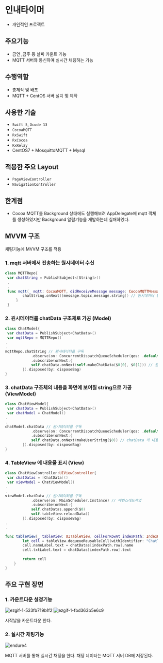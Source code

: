 # 인내타이머
- 개인적인 프로젝트

## 주요기능

- 금연 ,금주 등 날짜 카운트 기능
- MQTT 서버와 통신하여 실시간 채팅하는 기능

## 수행역할
- 총제작 및 배포
- MQTT + CentOS 서버 설치 및 제작

## 사용한 기술
- `Swift 5`, `Xcode 13`
- `CocoaMQTT`
- `RxSwift`
- `RxCocoa`
- `RxRelay`
- CentOS7 + MosquittoMQTT + Mysql

 ## 적용한 주요 Layout
- `PageViewController`
- `NavigationController`

 ## 한계점
- Cocoa MQTT를 Background 상태에도 실행해보려 AppDelegate에 mqtt 객체를 생성하였지만 Background 알람기능을 개발하는데 실패하였다.  

## MVVM 구조
채팅기능에 MVVM 구조를 적용

### 1. mqtt 서버에서 전송하는 원시데이터 수신
``` swift
class MQTTRepo{
 var chatString = PublishSubject<[String]>()
 .
 . 
 func mqtt(_ mqtt: CocoaMQTT, didReceiveMessage message: CocoaMQTTMessage, id: UInt16) {
        chatString.onNext([message.topic,message.string]) // 원시데이터 방출
     }
 }
```
### 2. 원시데이터를 chatData 구조체로 가공 (Model)
``` swift
class ChatModel{
 var chatData = PublishSubject<ChatData>()
 var mqttRepo = MQTTRepo()
.
.
mqttRepo.chatString // 원시데이터를 구독
            .observe(on: ConcurrentDispatchQueueScheduler(qos: .default)) // 컨커런트 작업
            .subscribe(onNext:{
            self.chatData.onNext(self.makeChatData($0[0], $0[1])) // 원시데이터를 chatData 구조체로 가공하여 방출
        }).disposed(by: disposeBag)
}
```

### 3. chatData 구조체의 내용을 화면에 보여질 string으로 가공 (ViewModel)
``` swift
class ChatViewModel{
 var chatData = PublishSubject<ChatData>()
 var chatModel = ChatModel()
.
.
chatModel.chatData // 원시데이터를 구독
            .observe(on: ConcurrentDispatchQueueScheduler(qos: .default)) // 컨커런트 작업
            .subscribe(onNext:{
            self.chatData.onNext(makeUserString($0)) // chatData 의 내용을 유저에게 보여지는 string 으로 가공하여 방출
        }).disposed(by: disposeBag)
}

```
### 4. TableView 에 내용물 표시 (View)
``` swift
class ChatViewController:UIViewController{
 var chatDatas = [ChatData]()
 var viewModel = ChatViewModel()
.
.
viewModel.chatData // 원시데이터를 구독
            .observe(on: MainScheduler.Instance) // 메인스레드작업
            .subscribe(onNext:{
            self.chatDatas.append($0)
            self.tableView.reloadData()
        }).disposed(by: disposeBag)
.
.

func tableView(_ tableView: UITableView, cellForRowAt indexPath: IndexPath) -> UITableViewCell {
        let cell = tableView.dequeueReusableCell(withIdentifier: "ChatTableViewCell", for: indexPath) as! ChatTableViewCell
        cell.nameLabel.text = chatDatas[indexPath.row].name
        cell.txtLabel.text = chatDatas[indexPath.row].text
      
        return cell
    }
}

```


## 주요 구현 장면

### 1. 카운트다운 설정기능 
![ezgif-1-533fb719b1f2](https://user-images.githubusercontent.com/42457589/142845629-868fbcc7-0c99-4b85-a2aa-97c0d08707c5.gif)
![ezgif-1-fbd363b5e6c9](https://user-images.githubusercontent.com/42457589/142845693-7ff0b292-fed9-4f5a-968e-36f1cd566f84.gif)


시작날을 카운트다운 한다.


### 2. 실시간 채팅기능
![endure4](https://user-images.githubusercontent.com/42457589/143208926-4fad4b46-d6fc-4053-89f3-ee5a2c3f14b4.gif)

MQTT 서버를 통해 실시간 채팅을 한다. 채팅 데이터는 MQTT 서버 DB에 저장된다.


